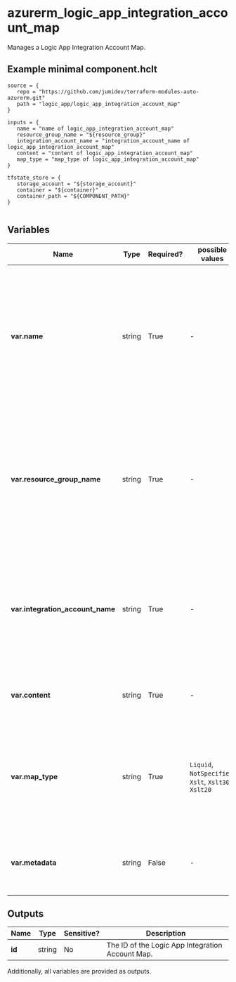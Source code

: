 # azurerm_logic_app_integration_account_map

Manages a Logic App Integration Account Map.

## Example minimal component.hclt

```hcl
source = {
   repo = "https://github.com/jumidev/terraform-modules-auto-azurerm.git" 
   path = "logic_app/logic_app_integration_account_map" 
}

inputs = {
   name = "name of logic_app_integration_account_map" 
   resource_group_name = "${resource_group}" 
   integration_account_name = "integration_account_name of logic_app_integration_account_map" 
   content = "content of logic_app_integration_account_map" 
   map_type = "map_type of logic_app_integration_account_map" 
}

tfstate_store = {
   storage_account = "${storage_account}" 
   container = "${container}" 
   container_path = "${COMPONENT_PATH}" 
}


```

## Variables

| Name | Type | Required? |  possible values |  Description |
| ---- | ---- | --------- |  ----------- | ----------- |
| **var.name** | string | True | -  |  The name which should be used for this Logic App Integration Account Map. Changing this forces a new Logic App Integration Account Map to be created. | 
| **var.resource_group_name** | string | True | -  |  The name of the Resource Group where the Logic App Integration Account Map should exist. Changing this forces a new Logic App Integration Account Map to be created. | 
| **var.integration_account_name** | string | True | -  |  The name of the Logic App Integration Account. Changing this forces a new Logic App Integration Account Map to be created. | 
| **var.content** | string | True | -  |  The content of the Logic App Integration Account Map. | 
| **var.map_type** | string | True | `Liquid`, `NotSpecified`, `Xslt`, `Xslt30`, `Xslt20`  |  The type of the Logic App Integration Account Map. Possible values are `Liquid`, `NotSpecified`, `Xslt`, `Xslt30` and `Xslt20`. | 
| **var.metadata** | string | False | -  |  The metadata of the Logic App Integration Account Map. | 



## Outputs

| Name | Type | Sensitive? | Description |
| ---- | ---- | --------- | --------- |
| **id** | string | No  | The ID of the Logic App Integration Account Map. | 

Additionally, all variables are provided as outputs.
